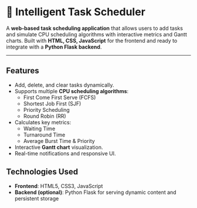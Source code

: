 # 🚀 Intelligent Task Scheduler

A **web-based task scheduling application** that allows users to add tasks and simulate CPU scheduling algorithms with interactive metrics and Gantt charts. Built with **HTML, CSS, JavaScript** for the frontend and ready to integrate with a **Python Flask backend**.

---

## Features

- Add, delete, and clear tasks dynamically.
- Supports multiple **CPU scheduling algorithms**:
  - First Come First Serve (FCFS)
  - Shortest Job First (SJF)
  - Priority Scheduling
  - Round Robin (RR)
- Calculates key metrics:
  - Waiting Time
  - Turnaround Time
  - Average Burst Time & Priority
- Interactive **Gantt chart** visualization.
- Real-time notifications and responsive UI.


## Technologies Used

- **Frontend**: HTML5, CSS3, JavaScript  
- **Backend (optional)**: Python Flask for serving dynamic content and persistent storage  
